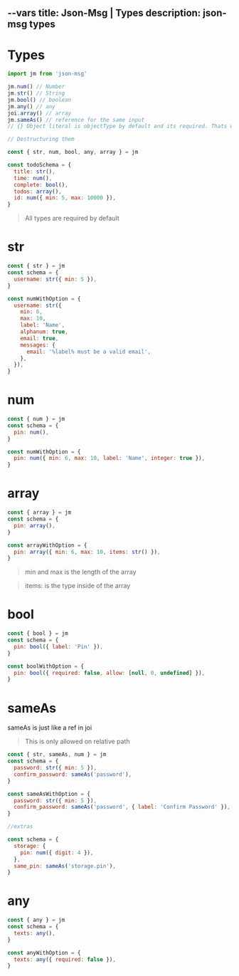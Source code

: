 --vars
title: Json-Msg | Types
description: json-msg types
--

# Types

```javascript
import jm from 'json-msg'

jm.num() // Number
jm.str() // String
jm.bool() // boolean
jm.any() // any
joi.array() // array
jm.sameAs() // reference for the same input
// {} Object literal is objectType by default and its required. Thats why there is no object type

// Destructuring them

const { str, num, bool, any, array } = jm

const todoSchema = {
  title: str(),
  time: num(),
  complete: bool(),
  todos: array(),
  id: num({ min: 5, max: 10000 }),
}
```

> All types are required by default

# str

```javascript
const { str } = jm
const schema = {
  username: str({ min: 5 }),
}

const numWithOption = {
  username: str({
    min: 6,
    max: 10,
    label: 'Name',
    alphanum: true,
    email: true,
    messages: {
      email: '%label% must be a valid email',
    },
  }),
}
```

# num

```javascript
const { num } = jm
const schema = {
  pin: num(),
}

const numWithOption = {
  pin: num({ min: 6, max: 10, label: 'Name', integer: true }),
}
```

# array

```javascript
const { array } = jm
const schema = {
  pin: array(),
}

const arrayWithOption = {
  pin: array({ min: 6, max: 10, items: str() }),
}
```

> min and max is the length of the array

> items: is the type inside of the array

# bool

```javascript
const { bool } = jm
const schema = {
  pin: bool({ label: 'Pin' }),
}

const boolWithOption = {
  pin: bool({ required: false, allow: [null, 0, undefined] }),
}
```

# sameAs

sameAs is just like a ref in joi

> This is only allowed on relative path

```javascript
const { str, sameAs, num } = jm
const schema = {
  password: str({ min: 5 }),
  confirm_password: sameAs('password'),
}

const sameAsWithOption = {
  password: str({ min: 5 }),
  confirm_password: sameAs('password', { label: 'Confirm Password' }),
}

//extras

const schema = {
  storage: {
    pin: num({ digit: 4 }),
  },
  same_pin: sameAs('storage.pin'),
}
```

# any

```javascript
const { any } = jm
const schema = {
  texts: any(),
}

const anyWithOption = {
  texts: any({ required: false }),
}
```
